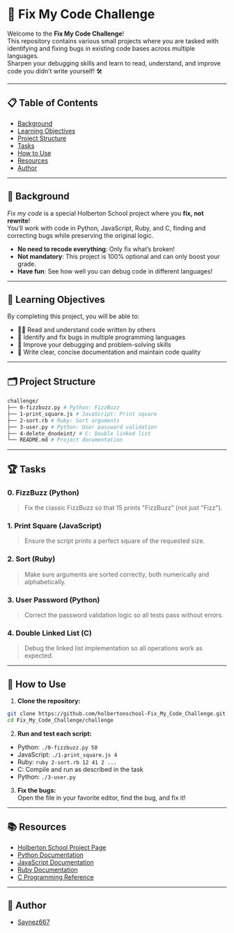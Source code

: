 # 🚀 Fix My Code Challenge

Welcome to the **Fix My Code Challenge**!  
This repository contains various small projects where you are tasked with identifying and fixing bugs in existing code bases across multiple languages.  
Sharpen your debugging skills and learn to read, understand, and improve code you didn’t write yourself! 🛠️

---

## 📋 Table of Contents

- [Background](#background)
- [Learning Objectives](#learning-objectives)
- [Project Structure](#project-structure)
- [Tasks](#tasks)
- [How to Use](#how-to-use)
- [Resources](#resources)
- [Author](#author)

---

## 🧐 Background

*Fix my code* is a special Holberton School project where you **fix, not rewrite**!  
You’ll work with code in Python, JavaScript, Ruby, and C, finding and correcting bugs while preserving the original logic.

- **No need to recode everything**: Only fix what’s broken!
- **Not mandatory**: This project is 100% optional and can only boost your grade.
- **Have fun**: See how well you can debug code in different languages!

---

## 🎯 Learning Objectives

By completing this project, you will be able to:

- 🕵️‍♂️ Read and understand code written by others
- 🐞 Identify and fix bugs in multiple programming languages
- 🧠 Improve your debugging and problem-solving skills
- 📝 Write clear, concise documentation and maintain code quality

---

## 🗂️ Project Structure

```sh
challenge/
├── 0-fizzbuzz.py # Python: FizzBuzz
├── 1-print_square.js # JavaScript: Print square
├── 2-sort.rb # Ruby: Sort arguments
├── 3-user.py # Python: User password validation
├── 4-delete_dnodeint/ # C: Double linked list
└── README.md # Project documentation
```
---

## 🏆 Tasks

### 0. FizzBuzz (Python)
> Fix the classic FizzBuzz so that 15 prints "FizzBuzz" (not just "Fizz").

### 1. Print Square (JavaScript)
> Ensure the script prints a perfect square of the requested size.

### 2. Sort (Ruby)
> Make sure arguments are sorted correctly, both numerically and alphabetically.

### 3. User Password (Python)
> Correct the password validation logic so all tests pass without errors.

### 4. Double Linked List (C)
> Debug the linked list implementation so all operations work as expected.

---

## 🚦 How to Use

1. **Clone the repository:**
```sh
git clone https://github.com/holbertonschool-Fix_My_Code_Challenge.git
cd Fix_My_Code_Challenge/challenge
```

2. **Run and test each script:**
- Python: `./0-fizzbuzz.py 50`
- JavaScript: `./1-print_square.js 4`
- Ruby: `ruby 2-sort.rb 12 41 2 ...`
- C: Compile and run as described in the task
- Python: `./3-user.py`

3. **Fix the bugs:**  
Open the file in your favorite editor, find the bug, and fix it!

---

## 📚 Resources

- [Holberton School Project Page](https://intranet.hbtn.io/projects/350)
- [Python Documentation](https://docs.python.org/3/)
- [JavaScript Documentation](https://developer.mozilla.org/en-US/docs/Web/JavaScript)
- [Ruby Documentation](https://www.ruby-lang.org/en/documentation/)
- [C Programming Reference](https://en.cppreference.com/w/c)

---

## 👤 Author
- [Saynez667](https://github.com/Saynez667)